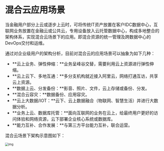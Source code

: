 # 混合云应用场景

当金融用户部分上云或逐步上云时，可将传统IT资产放置在客户IDC数据中心，互联网业务放置在金融云或公共云，专用设备放入云托管数据中心，构成多地整合的架构体系，实现混合云场景下的应用。即混合资源的统一管理及跨数据中心的DevOps交付和运维。

通过对企业级用户的架构分析，目前对混合云的应用场景可以抽象为如下几种：

- **云上业务、弹性伸缩：**业务呈峰谷交替，需要利用云上资源进行弹性伸缩。
- **云上云下、多地互通：**多分支机构就近接入阿里云，网络打通互访，共享云上资源。
- **数据上云、分发备份：**影音、照片、文件，云上存储或备份、分发。
- **混合云容灾：**数据备份、应用容灾。
- **云上大数据/IOT：**云下、云上数据融合（物联网、智慧生活）并进行大数据分析。
- **业务上云、数据库托管：**面向互联网的业务在云上，给最终用户更好的访问体验和网络资源，云下部署企业核心系统或数据库。
- **能力互补、合作发展：**与第三方平台能力互补，联合运营。

混合云场景下架构示意图如下：


<img src="http://help-static-aliyun-doc.aliyuncs.com/assets/img/15916/15481782157186_zh-CN.png" alt="img" style="zoom:67%;" />
